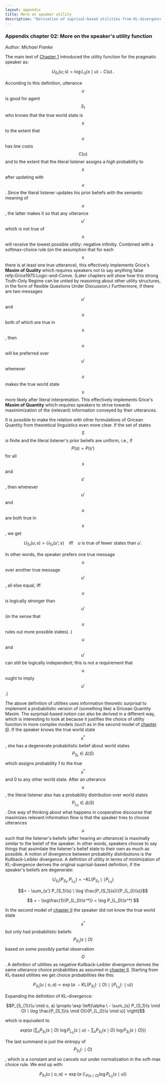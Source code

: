 ```yaml
---
layout: appendix
title: More on speaker utility
description: "Derivation of suprisal-based utilities from KL-divergence"
---
```


### Appendix chapter 02: More on the speaker's utility function

*Author: Michael Franke*

The main text of [Chapter 1](01-introduction.html) introduced the utility function for the pragmatic speaker as:

$$U_{S_{1}}(u; s) = \log L_{0}(s\mid u) - C(u)\,.$$

According to this definition, utterance $$u$$ is good for agent $$S_1$$ who knows that the true world state is $$s$$ to the extent that $$u$$ has _low_ costs $$C(u)$$ and to the extent that the literal listener assigns a _high_ probability to $$s$$ after updating with $$u$$. Since the literal listener updates his prior beliefs with the semantic meaning of $$u$$, the latter makes it so that any utterance $$u'$$ which is not true of $$s$$ will receive the lowest possible utility: negative infinitiy. Combined with a softmax-choice rule (on the assumption that for each $$s$$ there is at least one true utterance), this effectively implements Grice's **Maxim of Quality** which requires speakers not to say anything false refp:Grice1975:Logic-and-Conve. (Later chapters will show how this strong Truth-Only Regime can be untied by reasoning about other utility structures, in the form of flexible Questions Under Discussion.) Furthermore, if there are two messages $$u'$$ and $$u$$ both of which are true in $$s$$, then $$u$$ will be preferred over $$u'$$ whenever $$u$$ makes the true world state $$s$$ more likely after literal interpretation. This effectively implements Grice's **Maxim of Quantity** which requires speakers to strive towards maximimization of the (relevant) information conveyed by their utterances.

It is possible to make the relation with other formulations of Gricean Quantity from theoretical linguistics even more clear. If the set of states $$S$$ is finite and the literal listener's prior beliefs are uniform, i.e., if $$P(s) = P(s')$$ for all $$s$$ and $$s'$$, then whenever $$u'$$ and $$u$$ are both true in $$s$$, we get 

$$U_{S_1}(u;s) > U_{S_1}(u';s) \ \ \ \ \mathrm{iff} \ \ \ \ \text{$u$ is true of fewer states than $u'$.} $$ 

In other words, the speaker prefers one true message $$u$$ over another true message $$u'$$, all else equal, iff $$u$$ is logically stronger than $$u'$$ (in the sense that $$u$$ rules out more possible states). ($$u$$ and $$u'$$ can still be logically independent; this is not a requirement that $$u$$ ought to imply $$u'$$.)

The above definition of utilities uses information theoretic surprisal to implement a probabilistic version of (something like) a Gricean Quantity Maxim. The surprisal-based notion can also be derived in a different way, which is interesting to look at because it justifies the choice of utility function in more complex models (such as in the second model of [chapter II](02-pragmatics.html)). If the speaker knows the true world state $$s^*$$, she has a degenerate probabilistic belief about world states $$P_{S_1} \in \Delta(S)$$ which assigns probability 1 to the true $$s^*$$ and 0 to any other world state. After an utterance $$u$$, the literal listener also has a probability distribution over world states $$P_{L_0} \in \Delta(S)$$. One way of thinking about what happens in cooperative discourse that maximizes relevant information flow is that the speaker tries to choose utterances $$u$$ such that the listener's beliefs (after hearing an utterance) is maximally similar to the belief of the speaker. In other words, speakers choose to say things that assimilate the listener's belief state to their own as much as possible. A notion of divergence between probability distributions is the Kullback-Leibler divergence. A defintion of utility in terms of minimization of KL-divergence derives the original suprisal-based definition, if the speaker's beliefs are degenerate:

$$U_{S_1}(P_{S_1}, P_{L_0}) = - \text{KL}(P_{S_1} \mid\mid P_{L_0} )$$

$$= - \sum_{s'} P_{S_1}(s) \ \log \frac{P_{S_1}(s)}{P_{L_0}(s)}$$

$$ = - \log\frac{1}{P_{L_0}(s^*)} = \log P_{L_0}(s^*) $$


In the second model of [chapter II](02-pragmatics.html) the speaker did not know the true world state $$s^*$$ but only had probabilistic beliefs $$P_{S_1}(s \mid O)$$ based on some possibly partial observation $$O$$. A definition of utilities as negative Kullback-Leibler divergence derives the same utterance choice probabilities as assumed in [chapter II](02-pragmatics.html). Starting from KL-based utilities we get choice probabilities like this:

$$P_{S_{1}}(u \mid o, a) \propto \exp(\alpha \ - \text{KL}(P_{S_1}(\cdot \mid O) \mid\mid P_{L_0}(\cdot \mid u) )$$

Expanding the definition of KL-divergence:

$$P_{S_{1}}(u \mid o, a) \propto \exp \left(\alpha \ - \sum_{s} P_{S_1}(s \mid O) \ \log \frac{P_{S_1}(s \mid O)}{P_{L_0}(s \mid u)} \right)$$

which is equivalent to

$$exp \left ( \alpha \ \left( \sum_{s} P_{S_1}(s \mid O) \ \log P_{L_0}(s \mid u) -  \sum_{s} P_{S_1}(s \mid O) \ \log P_{S_1}(s \mid O)\right ) \right )$$

The last summand is just the entropy of $$P_{S_1}(\cdot \mid O)$$, which is a constant and so cancels out under normalization in the soft-max choice rule. We end up with:

$$P_{S_{1}}(u \mid o, a) \propto \exp(\alpha \ \mathbb{E}_{P(s \mid O)} \log P_{L_0}(s \mid u))$$

